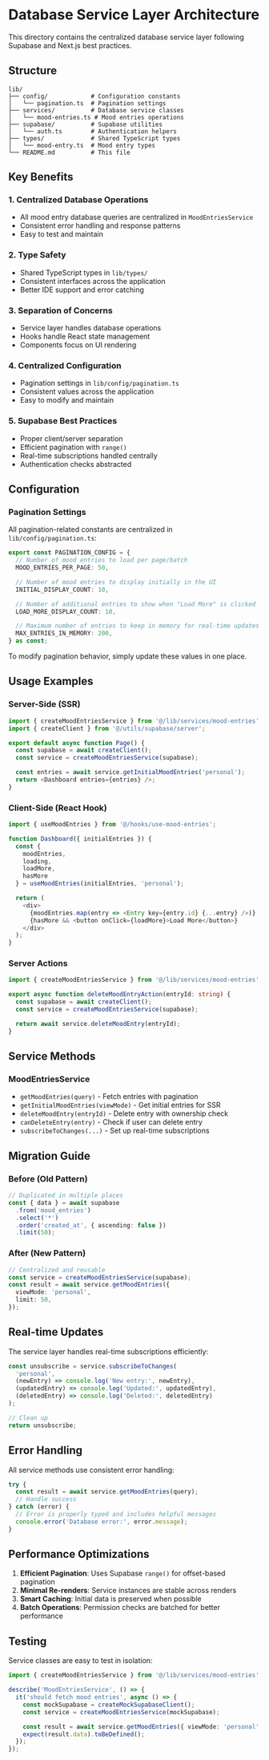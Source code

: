 # Database Service Layer Architecture

This directory contains the centralized database service layer following Supabase and Next.js best practices.

## Structure

```
lib/
├── config/            # Configuration constants
│   └── pagination.ts  # Pagination settings
├── services/          # Database service classes
│   └── mood-entries.ts # Mood entries operations
├── supabase/          # Supabase utilities
│   └── auth.ts        # Authentication helpers
├── types/             # Shared TypeScript types
│   └── mood-entry.ts  # Mood entry types
└── README.md          # This file
```

## Key Benefits

### 1. **Centralized Database Operations**

- All mood entry database queries are centralized in `MoodEntriesService`
- Consistent error handling and response patterns
- Easy to test and maintain

### 2. **Type Safety**

- Shared TypeScript types in `lib/types/`
- Consistent interfaces across the application
- Better IDE support and error catching

### 3. **Separation of Concerns**

- Service layer handles database operations
- Hooks handle React state management
- Components focus on UI rendering

### 4. **Centralized Configuration**

- Pagination settings in `lib/config/pagination.ts`
- Consistent values across the application
- Easy to modify and maintain

### 5. **Supabase Best Practices**

- Proper client/server separation
- Efficient pagination with `range()`
- Real-time subscriptions handled centrally
- Authentication checks abstracted

## Configuration

### Pagination Settings

All pagination-related constants are centralized in `lib/config/pagination.ts`:

```typescript
export const PAGINATION_CONFIG = {
  // Number of mood entries to load per page/batch
  MOOD_ENTRIES_PER_PAGE: 50,

  // Number of mood entries to display initially in the UI
  INITIAL_DISPLAY_COUNT: 10,

  // Number of additional entries to show when "Load More" is clicked
  LOAD_MORE_DISPLAY_COUNT: 10,

  // Maximum number of entries to keep in memory for real-time updates
  MAX_ENTRIES_IN_MEMORY: 200,
} as const;
```

To modify pagination behavior, simply update these values in one place.

## Usage Examples

### Server-Side (SSR)

```typescript
import { createMoodEntriesService } from '@/lib/services/mood-entries';
import { createClient } from '@/utils/supabase/server';

export default async function Page() {
  const supabase = await createClient();
  const service = createMoodEntriesService(supabase);

  const entries = await service.getInitialMoodEntries('personal');
  return <Dashboard entries={entries} />;
}
```

### Client-Side (React Hook)

```typescript
import { useMoodEntries } from '@/hooks/use-mood-entries';

function Dashboard({ initialEntries }) {
  const {
    moodEntries,
    loading,
    loadMore,
    hasMore
  } = useMoodEntries(initialEntries, 'personal');

  return (
    <div>
      {moodEntries.map(entry => <Entry key={entry.id} {...entry} />)}
      {hasMore && <button onClick={loadMore}>Load More</button>}
    </div>
  );
}
```

### Server Actions

```typescript
import { createMoodEntriesService } from '@/lib/services/mood-entries';

export async function deleteMoodEntryAction(entryId: string) {
  const supabase = await createClient();
  const service = createMoodEntriesService(supabase);

  return await service.deleteMoodEntry(entryId);
}
```

## Service Methods

### MoodEntriesService

- `getMoodEntries(query)` - Fetch entries with pagination
- `getInitialMoodEntries(viewMode)` - Get initial entries for SSR
- `deleteMoodEntry(entryId)` - Delete entry with ownership check
- `canDeleteEntry(entry)` - Check if user can delete entry
- `subscribeToChanges(...)` - Set up real-time subscriptions

## Migration Guide

### Before (Old Pattern)

```typescript
// Duplicated in multiple places
const { data } = await supabase
  .from('mood_entries')
  .select('*')
  .order('created_at', { ascending: false })
  .limit(50);
```

### After (New Pattern)

```typescript
// Centralized and reusable
const service = createMoodEntriesService(supabase);
const result = await service.getMoodEntries({
  viewMode: 'personal',
  limit: 50,
});
```

## Real-time Updates

The service layer handles real-time subscriptions efficiently:

```typescript
const unsubscribe = service.subscribeToChanges(
  'personal',
  (newEntry) => console.log('New entry:', newEntry),
  (updatedEntry) => console.log('Updated:', updatedEntry),
  (deletedEntry) => console.log('Deleted:', deletedEntry)
);

// Clean up
return unsubscribe;
```

## Error Handling

All service methods use consistent error handling:

```typescript
try {
  const result = await service.getMoodEntries(query);
  // Handle success
} catch (error) {
  // Error is properly typed and includes helpful messages
  console.error('Database error:', error.message);
}
```

## Performance Optimizations

1. **Efficient Pagination**: Uses Supabase `range()` for offset-based pagination
2. **Minimal Re-renders**: Service instances are stable across renders
3. **Smart Caching**: Initial data is preserved when possible
4. **Batch Operations**: Permission checks are batched for better performance

## Testing

Service classes are easy to test in isolation:

```typescript
import { createMoodEntriesService } from '@/lib/services/mood-entries';

describe('MoodEntriesService', () => {
  it('should fetch mood entries', async () => {
    const mockSupabase = createMockSupabaseClient();
    const service = createMoodEntriesService(mockSupabase);

    const result = await service.getMoodEntries({ viewMode: 'personal' });
    expect(result.data).toBeDefined();
  });
});
```
